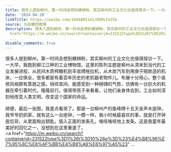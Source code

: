 ```yaml
---
title: 很多人提到柳州，第一时间会想到螺蛳粉，其实柳州的工业文化也值得探访一下。一大早，我跑到柳江江畔的工业博物馆，这里的陈列主题是柳州从清末到当代的工业发展...
date: '2024-04-28'
linkTitle: https://weibo.com/1444865141/ObMsfeZ5b
source: 马伯庸的微博
description: 很多人提到柳州，第一时间会想到螺蛳粉，其实柳州的工业文化也值得探访一下。一大早，我跑到柳江江畔的工业博物馆，这里的陈列主题是柳州从清末到当代的工业发展进程，从民间木质榨糖机到丰收牌拖拉机，从木炭汽车到用庚子赔款造的机床，一应俱全，很多都是有着百年历史的老机器老物件儿。布展十分用心，整个装修风格颇有蒸朋之感。徜徉其间，能感受到一种磅礴的气势，仿佛有一台巨大的机器在牵引着时代，隆隆前行。值得带孩子来看看，让他们亲身体会到，工业如何深刻地改变人类文明，改变这个国家的命运。<br><br>顺便，最后一张图，我差点看哭了。那是一台柳州产的鱼峰牌十五天金声木座钟。我爷爷奶奶家，就有这么一台座钟，一模一样。我小时候最喜欢的事，就是打开钟座后背，从里面掏出钥匙，插入正面的发条孔，咯吱咯吱地上发条。这是我童年最美好的回忆之一，没想到在这里重逢了。<br><a
  href="https://m.weibo.cn/search?containerid=231522type%3D1%26t%3D10%26q%3D%23%E4%B8%96%E7%95%8C%E8%AF%BB%E4%B9%A6%E6%97%A5%23"
  ...
disable_comments: true
---
```

很多人提到柳州，第一时间会想到螺蛳粉，其实柳州的工业文化也值得探访一下。一大早，我跑到柳江江畔的工业博物馆，这里的陈列主题是柳州从清末到当代的工业发展进程，从民间木质榨糖机到丰收牌拖拉机，从木炭汽车到用庚子赔款造的机床，一应俱全，很多都是有着百年历史的老机器老物件儿。布展十分用心，整个装修风格颇有蒸朋之感。徜徉其间，能感受到一种磅礴的气势，仿佛有一台巨大的机器在牵引着时代，隆隆前行。值得带孩子来看看，让他们亲身体会到，工业如何深刻地改变人类文明，改变这个国家的命运。<br><br>顺便，最后一张图，我差点看哭了。那是一台柳州产的鱼峰牌十五天金声木座钟。我爷爷奶奶家，就有这么一台座钟，一模一样。我小时候最喜欢的事，就是打开钟座后背，从里面掏出钥匙，插入正面的发条孔，咯吱咯吱地上发条。这是我童年最美好的回忆之一，没想到在这里重逢了。<br><a href="https://m.weibo.cn/search?containerid=231522type%3D1%26t%3D10%26q%3D%23%E4%B8%96%E7%95%8C%E8%AF%BB%E4%B9%A6%E6%97%A5%23" ...
